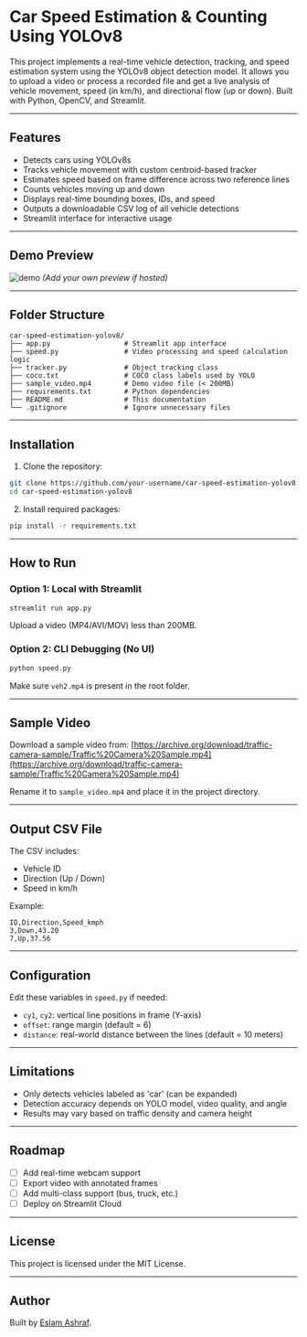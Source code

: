 # Car Speed Estimation & Counting Using YOLOv8

This project implements a real-time vehicle detection, tracking, and speed estimation system using the YOLOv8 object detection model. It allows you to upload a video or process a recorded file and get a live analysis of vehicle movement, speed (in km/h), and directional flow (up or down). Built with Python, OpenCV, and Streamlit.

---

## Features

- Detects cars using YOLOv8s
- Tracks vehicle movement with custom centroid-based tracker
- Estimates speed based on frame difference across two reference lines
- Counts vehicles moving up and down
- Displays real-time bounding boxes, IDs, and speed
- Outputs a downloadable CSV log of all vehicle detections
- Streamlit interface for interactive usage

---

## Demo Preview

![demo](preview.png) *(Add your own preview if hosted)*

---

## Folder Structure

```
car-speed-estimation-yolov8/
├── app.py                  # Streamlit app interface
├── speed.py                # Video processing and speed calculation logic
├── tracker.py              # Object tracking class
├── coco.txt                # COCO class labels used by YOLO
├── sample_video.mp4        # Demo video file (< 200MB)
├── requirements.txt        # Python dependencies
├── README.md               # This documentation
└── .gitignore              # Ignore unnecessary files
```

---

## Installation

1. Clone the repository:
```bash
git clone https://github.com/your-username/car-speed-estimation-yolov8.git
cd car-speed-estimation-yolov8
```

2. Install required packages:
```bash
pip install -r requirements.txt
```

---

## How to Run

### Option 1: Local with Streamlit
```bash
streamlit run app.py
```

Upload a video (MP4/AVI/MOV) less than 200MB.

### Option 2: CLI Debugging (No UI)
```bash
python speed.py
```
Make sure `veh2.mp4` is present in the root folder.

---

## Sample Video

Download a sample video from:
[https://archive.org/download/traffic-camera-sample/Traffic%20Camera%20Sample.mp4](https://archive.org/download/traffic-camera-sample/Traffic%20Camera%20Sample.mp4)

Rename it to `sample_video.mp4` and place it in the project directory.

---

## Output CSV File
The CSV includes:
- Vehicle ID
- Direction (Up / Down)
- Speed in km/h

Example:
```
ID,Direction,Speed_kmph
3,Down,43.20
7,Up,37.56
```

---

## Configuration

Edit these variables in `speed.py` if needed:
- `cy1`, `cy2`: vertical line positions in frame (Y-axis)
- `offset`: range margin (default = 6)
- `distance`: real-world distance between the lines (default = 10 meters)

---

## Limitations

- Only detects vehicles labeled as 'car' (can be expanded)
- Detection accuracy depends on YOLO model, video quality, and angle
- Results may vary based on traffic density and camera height

---

## Roadmap

- [ ] Add real-time webcam support
- [ ] Export video with annotated frames
- [ ] Add multi-class support (bus, truck, etc.)
- [ ] Deploy on Streamlit Cloud

---

## License

This project is licensed under the MIT License.

---

## Author

Built by [Eslam Ashraf](https://github.com/Eslam-Ashraf-49).
